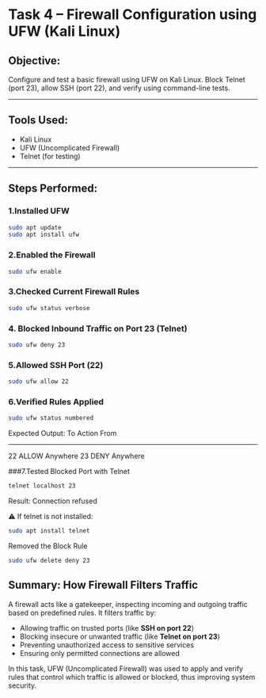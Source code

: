 #  Task 4 – Firewall Configuration using UFW (Kali Linux)

##  Objective:
Configure and test a basic firewall using UFW on Kali Linux. Block Telnet (port 23), allow SSH (port 22), and verify using command-line tests.

---

##  Tools Used:
- Kali Linux
- UFW (Uncomplicated Firewall)
- Telnet (for testing)

---

## Steps Performed:

###  1.Installed UFW
``` bash
sudo apt update
sudo apt install ufw
```

 ###  2.Enabled the Firewall
 ``` bash
 sudo ufw enable
```

### 3.Checked Current Firewall Rules
```bash
sudo ufw status verbose
```

###  4. Blocked Inbound Traffic on Port 23 (Telnet)
```bash
sudo ufw deny 23
```
### 5.Allowed SSH Port (22)
```bash
sudo ufw allow 22
```

### 6.Verified Rules Applied
```bash
sudo ufw status numbered
```
Expected Output:
To     Action   From
--     ------   ----
22     ALLOW    Anywhere
23     DENY     Anywhere


###7.Tested Blocked Port with Telnet
```bash
telnet localhost 23
```
Result:
Connection refused

⚠️ If telnet is not installed:
```bash
sudo apt install telnet
```

Removed the Block Rule
```bash
sudo ufw delete deny 23
```

##  Summary: How Firewall Filters Traffic

A firewall acts like a gatekeeper, inspecting incoming and outgoing traffic based on predefined rules. It filters traffic by:

- Allowing traffic on trusted ports (like **SSH on port 22**)
- Blocking insecure or unwanted traffic (like **Telnet on port 23**)
- Preventing unauthorized access to sensitive services
- Ensuring only permitted connections are allowed

In this task, UFW (Uncomplicated Firewall) was used to apply and verify rules that control which traffic is allowed or blocked, thus improving system security.
